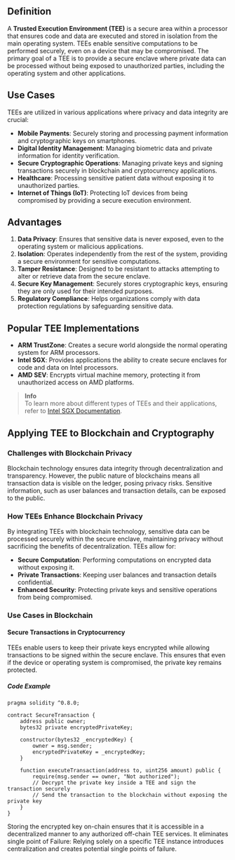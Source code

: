 ## Definition

A **Trusted Execution Environment (TEE)** is a secure area within a processor that ensures code and data are executed and stored in isolation from the main operating system. TEEs enable sensitive computations to be performed securely, even on a device that may be compromised. The primary goal of a TEE is to provide a secure enclave where private data can be processed without being exposed to unauthorized parties, including the operating system and other applications.

## Use Cases

TEEs are utilized in various applications where privacy and data integrity are crucial:

- **Mobile Payments**: Securely storing and processing payment information and cryptographic keys on smartphones.
- **Digital Identity Management**: Managing biometric data and private information for identity verification.
- **Secure Cryptographic Operations**: Managing private keys and signing transactions securely in blockchain and cryptocurrency applications.
- **Healthcare**: Processing sensitive patient data without exposing it to unauthorized parties.
- **Internet of Things (IoT)**: Protecting IoT devices from being compromised by providing a secure execution environment.

## Advantages

1. **Data Privacy**: Ensures that sensitive data is never exposed, even to the operating system or malicious applications.
2. **Isolation**: Operates independently from the rest of the system, providing a secure environment for sensitive computations.
3. **Tamper Resistance**: Designed to be resistant to attacks attempting to alter or retrieve data from the secure enclave.
4. **Secure Key Management**: Securely stores cryptographic keys, ensuring they are only used for their intended purposes.
5. **Regulatory Compliance**: Helps organizations comply with data protection regulations by safeguarding sensitive data.

## Popular TEE Implementations

- **ARM TrustZone**: Creates a secure world alongside the normal operating system for ARM processors.
- **Intel SGX**: Provides applications the ability to create secure enclaves for code and data on Intel processors.
- **AMD SEV**: Encrypts virtual machine memory, protecting it from unauthorized access on AMD platforms.

> **Info**  
> To learn more about different types of TEEs and their applications, refer to [Intel SGX Documentation](https://software.intel.com/content/www/us/en/develop/articles/intel-software-guard-extensions.html).

## Applying TEE to Blockchain and Cryptography

### Challenges with Blockchain Privacy

Blockchain technology ensures data integrity through decentralization and transparency. However, the public nature of blockchains means all transaction data is visible on the ledger, posing privacy risks. Sensitive information, such as user balances and transaction details, can be exposed to the public.

### How TEEs Enhance Blockchain Privacy

By integrating TEEs with blockchain technology, sensitive data can be processed securely within the secure enclave, maintaining privacy without sacrificing the benefits of decentralization. TEEs allow for:

- **Secure Computation**: Performing computations on encrypted data without exposing it.
- **Private Transactions**: Keeping user balances and transaction details confidential.
- **Enhanced Security**: Protecting private keys and sensitive operations from being compromised.

### Use Cases in Blockchain

#### Secure Transactions in Cryptocurrency

TEEs enable users to keep their private keys encrypted while allowing transactions to be signed within the secure enclave. This ensures that even if the device or operating system is compromised, the private key remains protected.

##### Code Example

```solidity
pragma solidity ^0.8.0;

contract SecureTransaction {
    address public owner;
    bytes32 private encryptedPrivateKey;
    
    constructor(bytes32 _encryptedKey) {
        owner = msg.sender;
        encryptedPrivateKey = _encryptedKey;
    }

    function executeTransaction(address to, uint256 amount) public {
        require(msg.sender == owner, "Not authorized");
        // Decrypt the private key inside a TEE and sign the transaction securely
        // Send the transaction to the blockchain without exposing the private key
    }
}
```

Storing the encrypted key on-chain ensures that it is accessible in a decentralized manner to any authorized off-chain TEE services.
It eliminates single point of Failure: Relying solely on a specific TEE instance introduces centralization and creates potential single points of failure.
